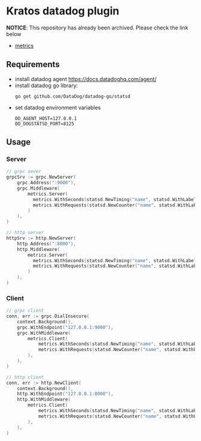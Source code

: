 # Kratos datadog plugin

**NOTICE**: This repository has already been archived. Please check the link below

* [metrics](https://github.com/go-kratos/kratos/tree/main/contrib/metrics/datadog)

## Requirements
* install datadog agent https://docs.datadoghq.com/agent/
* install datadog go library:
  ```shell
  go get github.com/DataDog/datadog-go/statsd
  ```
* set datadog environment variables
  ```shell
  DD_AGENT_HOST=127.0.0.1
  DD_DOGSTATSD_PORT=8125
  ```

## Usage

### Server

```go
// grpc sever
grpcSrv := grpc.NewServer(
    grpc.Address(":9000"),
    grpc.Middleware(
        metrics.Server(
          metrics.WithSeconds(statsd.NewTiming("name", statsd.WithLabels("kind", "operation"), statsd.WithClient(client))),
          metrics.WithRequests(statsd.NewCounter("name", statsd.WithLabels("kind", "operation", "code", "reason"), statsd.WithClient(client))),
        )
    ),
)

// http server
httpSrv := http.NewServer(
    http.Address(":8000"),
    http.Middleware(
        metrics.Server(
          metrics.WithSeconds(statsd.NewTiming("name", statsd.WithLabels("kind", "operation"), statsd.WithClient(client))),
          metrics.WithRequests(statsd.NewCounter("name", statsd.WithLabels("kind", "operation", "code", "reason"), statsd.WithClient(client))),
        )
    ),
)
```

### Client

```go
// grpc client
conn, err := grpc.DialInsecure(
    context.Background(),
    grpc.WithEndpoint("127.0.0.1:9000"),
    grpc.WithMiddleware(
        metrics.Client(
            metrics.WithSeconds(statsd.NewTiming("name", statsd.WithLabels("kind", "operation"), statsd.WithClient(client))),
            metrics.WithRequests(statsd.NewCounter("name", statsd.WithLabels("kind", "operation", "code", "reason"), statsd.WithClient(client))),
        ),
    ),
)

// http client
conn, err := http.NewClient(
    context.Background(),
    http.WithEndpoint("127.0.0.1:8000"),
    http.WithMiddleware(
        metrics.Client(
            metrics.WithSeconds(statsd.NewTiming("name", statsd.WithLabels("kind", "operation"), statsd.WithClient(client))),
            metrics.WithRequests(statsd.NewCounter("name", statsd.WithLabels("kind", "operation", "code", "reason"), statsd.WithClient(client))),
        ),
    ),
)
```
